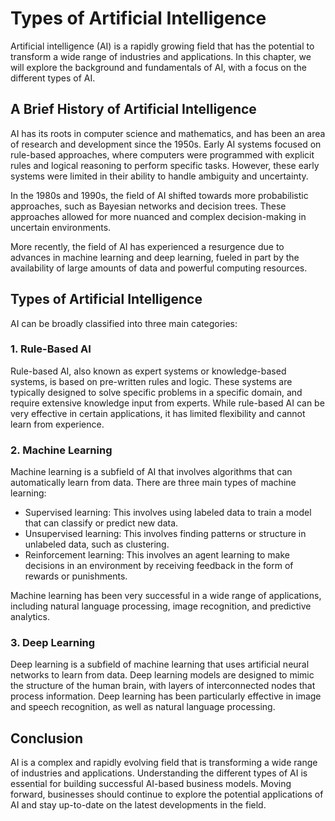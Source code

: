 Types of Artificial Intelligence
===================================================================================================

Artificial intelligence (AI) is a rapidly growing field that has the potential to transform a wide range of industries and applications. In this chapter, we will explore the background and fundamentals of AI, with a focus on the different types of AI.

A Brief History of Artificial Intelligence
------------------------------------------

AI has its roots in computer science and mathematics, and has been an area of research and development since the 1950s. Early AI systems focused on rule-based approaches, where computers were programmed with explicit rules and logical reasoning to perform specific tasks. However, these early systems were limited in their ability to handle ambiguity and uncertainty.

In the 1980s and 1990s, the field of AI shifted towards more probabilistic approaches, such as Bayesian networks and decision trees. These approaches allowed for more nuanced and complex decision-making in uncertain environments.

More recently, the field of AI has experienced a resurgence due to advances in machine learning and deep learning, fueled in part by the availability of large amounts of data and powerful computing resources.

Types of Artificial Intelligence
--------------------------------

AI can be broadly classified into three main categories:

### 1. Rule-Based AI

Rule-based AI, also known as expert systems or knowledge-based systems, is based on pre-written rules and logic. These systems are typically designed to solve specific problems in a specific domain, and require extensive knowledge input from experts. While rule-based AI can be very effective in certain applications, it has limited flexibility and cannot learn from experience.

### 2. Machine Learning

Machine learning is a subfield of AI that involves algorithms that can automatically learn from data. There are three main types of machine learning:

* Supervised learning: This involves using labeled data to train a model that can classify or predict new data.
* Unsupervised learning: This involves finding patterns or structure in unlabeled data, such as clustering.
* Reinforcement learning: This involves an agent learning to make decisions in an environment by receiving feedback in the form of rewards or punishments.

Machine learning has been very successful in a wide range of applications, including natural language processing, image recognition, and predictive analytics.

### 3. Deep Learning

Deep learning is a subfield of machine learning that uses artificial neural networks to learn from data. Deep learning models are designed to mimic the structure of the human brain, with layers of interconnected nodes that process information. Deep learning has been particularly effective in image and speech recognition, as well as natural language processing.

Conclusion
----------

AI is a complex and rapidly evolving field that is transforming a wide range of industries and applications. Understanding the different types of AI is essential for building successful AI-based business models. Moving forward, businesses should continue to explore the potential applications of AI and stay up-to-date on the latest developments in the field.
